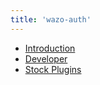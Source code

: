 ```yaml
---
title: 'wazo-auth'
---
```


- [Introduction](/uc-doc/system/wazo-auth/introduction)
- [Developer](/uc-doc/system/wazo-auth/developer)
- [Stock Plugins](/uc-doc/system/wazo-auth/stock_plugins)